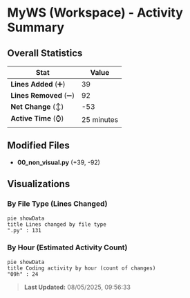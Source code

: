 # MyWS (Workspace) - Activity Summary 

## Overall Statistics

| Stat                   | Value                                                             |
| ---------------------- | ----------------------------------------------------------------- |
| **Lines Added** (➕)   | 39                                          |
| **Lines Removed** (➖) | 92                                        |
| **Net Change** (↕)    | -53                |
| **Active Time** (⌚)   | 25 minutes |


## Modified Files
- **00_non_visual.py** (+39, -92)

## Visualizations

### By File Type (Lines Changed)

```mermaid
pie showData
title Lines changed by file type
".py" : 131
```

### By Hour (Estimated Activity Count)

```mermaid
pie showData
title Coding activity by hour (count of changes)
"09h" : 24
```


> **Last Updated:** 08/05/2025, 09:56:33
